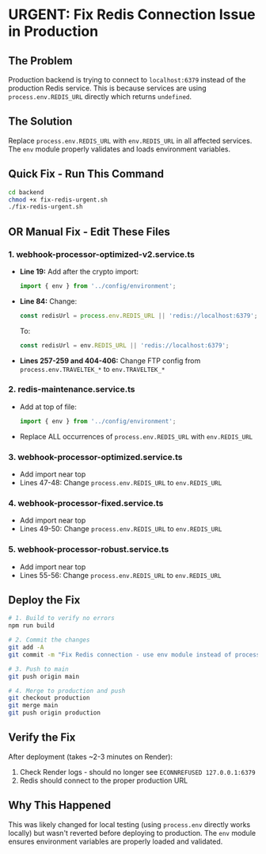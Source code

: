 # URGENT: Fix Redis Connection Issue in Production

## The Problem
Production backend is trying to connect to `localhost:6379` instead of the production Redis service.
This is because services are using `process.env.REDIS_URL` directly which returns `undefined`.

## The Solution
Replace `process.env.REDIS_URL` with `env.REDIS_URL` in all affected services.
The `env` module properly validates and loads environment variables.

## Quick Fix - Run This Command

```bash
cd backend
chmod +x fix-redis-urgent.sh
./fix-redis-urgent.sh
```

## OR Manual Fix - Edit These Files

### 1. webhook-processor-optimized-v2.service.ts
- **Line 19:** Add after the crypto import:
  ```typescript
  import { env } from '../config/environment';
  ```
- **Line 84:** Change:
  ```typescript
  const redisUrl = process.env.REDIS_URL || 'redis://localhost:6379';
  ```
  To:
  ```typescript
  const redisUrl = env.REDIS_URL || 'redis://localhost:6379';
  ```
- **Lines 257-259 and 404-406:** Change FTP config from `process.env.TRAVELTEK_*` to `env.TRAVELTEK_*`

### 2. redis-maintenance.service.ts
- Add at top of file:
  ```typescript
  import { env } from '../config/environment';
  ```
- Replace ALL occurrences of `process.env.REDIS_URL` with `env.REDIS_URL`

### 3. webhook-processor-optimized.service.ts
- Add import near top
- Lines 47-48: Change `process.env.REDIS_URL` to `env.REDIS_URL`

### 4. webhook-processor-fixed.service.ts
- Add import near top
- Lines 49-50: Change `process.env.REDIS_URL` to `env.REDIS_URL`

### 5. webhook-processor-robust.service.ts
- Add import near top
- Lines 55-56: Change `process.env.REDIS_URL` to `env.REDIS_URL`

## Deploy the Fix

```bash
# 1. Build to verify no errors
npm run build

# 2. Commit the changes
git add -A
git commit -m "Fix Redis connection - use env module instead of process.env"

# 3. Push to main
git push origin main

# 4. Merge to production and push
git checkout production
git merge main
git push origin production
```

## Verify the Fix
After deployment (takes ~2-3 minutes on Render):
1. Check Render logs - should no longer see `ECONNREFUSED 127.0.0.1:6379`
2. Redis should connect to the proper production URL

## Why This Happened
This was likely changed for local testing (using `process.env` directly works locally) but wasn't reverted before deploying to production. The `env` module ensures environment variables are properly loaded and validated.